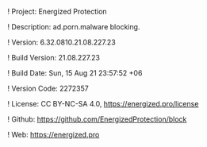 ! Project: Energized Protection

! Description: ad.porn.malware blocking.

! Version: 6.32.0810.21.08.227.23

! Build Version: 21.08.227.23

! Build Date: Sun, 15 Aug 21 23:57:52 +06

! Version Code: 2272357

! License: CC BY-NC-SA 4.0, https://energized.pro/license

! Github: https://github.com/EnergizedProtection/block

! Web: https://energized.pro
